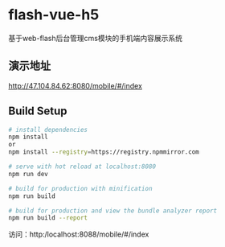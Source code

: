 # flash-vue-h5
基于web-flash后台管理cms模块的手机端内容展示系统

## 演示地址
http://47.104.84.62:8080/mobile/#/index
## Build Setup

``` bash
# install dependencies
npm install
or 
npm install --registry=https://registry.npmmirror.com

# serve with hot reload at localhost:8080
npm run dev

# build for production with minification
npm run build

# build for production and view the bundle analyzer report
npm run build --report

```
访问：http:/localhost:8088/mobile/#/index
